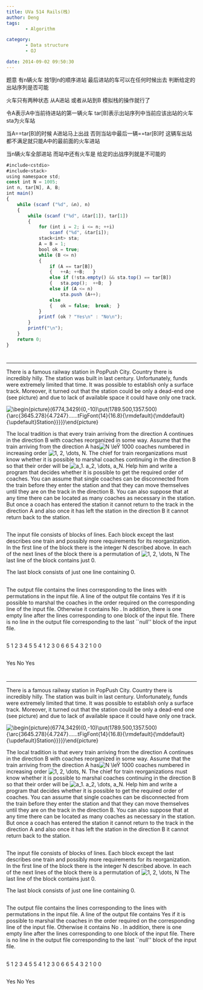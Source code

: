 ```yaml
---
title: UVa 514 Rails(栈)
author: Deng
tags: 
       - Algorithm

category: 
       - Data structure
       - OJ

date: 2014-09-02 09:50:30
---
```

题意 有n辆火车 按1到n的顺序进站 最后进站的车可以在任何时候出去 判断给定的出站序列是否可能

火车只有两种状态 从A进站 或者从站到B 模拟栈的操作就行了

令A表示A中当前待进站的第一辆火车 tar[B]表示出站序列中当前应该出站的火车 sta为火车站

当A==tar[B]的时候 A进站马上出战 否则当站中最后一辆==tar[B]时 这辆车出站 都不满足就只能A中的最前面的火车进站

当n辆火车全部进站 而站中还有火车是 给定的出战序列就是不可能的

```js 
#include<cstdio>
#include<stack>
using namespace std;
const int N = 1005;
int n, tar[N], A, B;
int main()
{
    while (scanf ("%d", &n), n)
    {
        while (scanf ("%d", &tar[1]), tar[1])
        {
            for (int i = 2; i <= n; ++i)
                scanf ("%d", &tar[i]);
            stack<int> sta;
            A = B = 1;
            bool ok = true;
            while (B <= n)
            {
                if (A == tar[B])
                {   ++A; ++B;   }
                else if (!sta.empty() && sta.top() == tar[B])
                {   sta.pop();  ++B;  }
                else if (A <= n)
                    sta.push (A++);
                else
                {   ok = false;  break;  }
            }
            printf (ok ? "Yes\n" : "No\n");
        }
        printf("\n");
    }
    return 0;
}
```

#

****

There is a famous railway station in PopPush City. Country there is incredibly hilly. The station was built in last century. Unfortunately, funds were extremely limited that time. It was possible to establish only a surface track. Moreover, it turned out that the station could be only a dead-end one (see picture) and due to lack of available space it could have only one track.

![\begin{picture}(6774,3429)(0,-10)\put(1789.500,1357.500){\arc{3645.278}{4.7247}......tFigFont{14}{16.8}{\rmdefault}{\mddefault}{\updefault}Station}}}}}\end{picture}](../images/dge.org-external-5-p514.gif.png)

The local tradition is that every train arriving from the direction A continues in the direction B with coaches reorganized in some way. Assume that the train arriving from the direction A has![$N \leŸ 1000$](../images/dge.org-external-5-514img2.gif.png) coaches numbered in increasing order ![$1, 2, \dots, N$](../images/dge.org-external-5-514img3.gif.png). The chief for train reorganizations must know whether it is possible to marshal coaches continuing in the direction B so that their order will be ![$a_1. a_2, \dots, a_N$](../images/dge.org-external-5-514img4.gif.png). Help him and write a program that decides whether it is possible to get the required order of coaches. You can assume that single coaches can be disconnected from the train before they enter the station and that they can move themselves until they are on the track in the direction B. You can also suppose that at any time there can be located as many coaches as necessary in the station. But once a coach has entered the station it cannot return to the track in the direction A and also once it has left the station in the direction B it cannot return back to the station.

##

The input file consists of blocks of lines. Each block except the last describes one train and possibly more requirements for its reorganization. In the first line of the block there is the integer N described above. In each of the next lines of the block there is a permutation of ![$1, 2, \dots, N$](../images/dge.org-external-5-514img3.gif.png) The last line of the block contains just 0.

The last block consists of just one line containing 0.

##

The output file contains the lines corresponding to the lines with permutations in the input file. A line of the output file contains Yes if it is possible to marshal the coaches in the order required on the corresponding line of the input file. Otherwise it contains No . In addition, there is one empty line after the lines corresponding to one block of the input file. There is no line in the output file corresponding to the last ``null'' block of the input file.

##

5 1 2 3 4 5 5 4 1 2 3 0 6 6 5 4 3 2 1 0 0

##

Yes No Yes

#

****

There is a famous railway station in PopPush City. Country there is incredibly hilly. The station was built in last century. Unfortunately, funds were extremely limited that time. It was possible to establish only a surface track. Moreover, it turned out that the station could be only a dead-end one (see picture) and due to lack of available space it could have only one track.

![\begin{picture}(6774,3429)(0,-10)\put(1789.500,1357.500){\arc{3645.278}{4.7247}......tFigFont{14}{16.8}{\rmdefault}{\mddefault}{\updefault}Station}}}}}\end{picture}](../images/dge.org-external-5-p514.gif.png)

The local tradition is that every train arriving from the direction A continues in the direction B with coaches reorganized in some way. Assume that the train arriving from the direction A has![$N \leŸ 1000$](../images/dge.org-external-5-514img2.gif.png) coaches numbered in increasing order ![$1, 2, \dots, N$](../images/dge.org-external-5-514img3.gif.png). The chief for train reorganizations must know whether it is possible to marshal coaches continuing in the direction B so that their order will be ![$a_1. a_2, \dots, a_N$](../images/dge.org-external-5-514img4.gif.png). Help him and write a program that decides whether it is possible to get the required order of coaches. You can assume that single coaches can be disconnected from the train before they enter the station and that they can move themselves until they are on the track in the direction B. You can also suppose that at any time there can be located as many coaches as necessary in the station. But once a coach has entered the station it cannot return to the track in the direction A and also once it has left the station in the direction B it cannot return back to the station.

##

The input file consists of blocks of lines. Each block except the last describes one train and possibly more requirements for its reorganization. In the first line of the block there is the integer N described above. In each of the next lines of the block there is a permutation of ![$1, 2, \dots, N$](../images/dge.org-external-5-514img3.gif.png) The last line of the block contains just 0.

The last block consists of just one line containing 0.

##

The output file contains the lines corresponding to the lines with permutations in the input file. A line of the output file contains Yes if it is possible to marshal the coaches in the order required on the corresponding line of the input file. Otherwise it contains No . In addition, there is one empty line after the lines corresponding to one block of the input file. There is no line in the output file corresponding to the last ``null'' block of the input file.

##

5 1 2 3 4 5 5 4 1 2 3 0 6 6 5 4 3 2 1 0 0

##

Yes No Yes